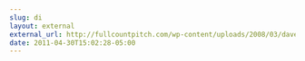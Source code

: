 ```yaml
---
slug: di
layout: external
external_url: http://fullcountpitch.com/wp-content/uploads/2008/03/dave-winfield.jpg
date: 2011-04-30T15:02:28-05:00
---
```

